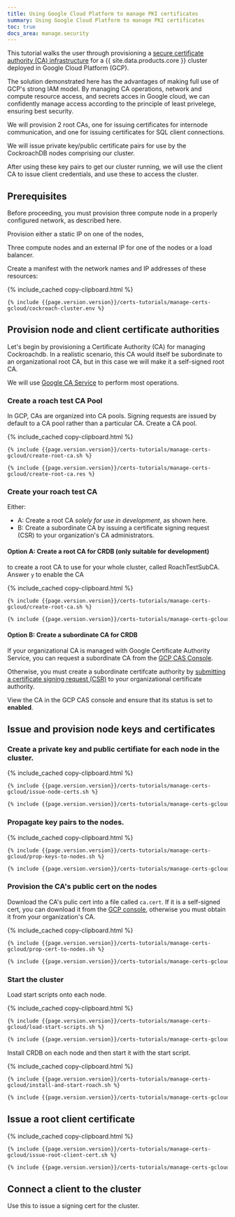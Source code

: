 ```yaml
---
title: Using Google Cloud Platform to manage PKI certificates
summary: Using Google Cloud Platform to manage PKI certificates
toc: true
docs_area: manage.security
---
```


This tutorial walks the user through provisioning a [secure certificate authority (CA) infrastructure](security-reference/transport-layer-security.html) for a {{ site.data.products.core }} cluster deployed in Google Cloud Platform (GCP).

The solution demonstrated here has the advantages of making full use of GCP's strong IAM model. By managing CA operations, network and compute resource access, and secrets acces in Google cloud, we can confidently manage access according to the principle of least privelege, ensuring best security.

We will provision 2 root CAs, one for issuing certificates for internode communication, and one for issuing certificates for SQL client connections.

We will issue private key/public certificate pairs for use by the CockroachDB nodes comprising our cluster.

After using these key pairs to get our cluster running, we will use the client CA to issue client credentials, and use these to access the cluster.

## Prerequisites

Before proceeding, you must provision three compute node in a properly configured network, as described here.

Provision either a static IP on one of the nodes,  

Three compute nodes and an external IP for one of the nodes or a load balancer.

Create a manifest with the network names and IP addresses of these resources:

{% include_cached copy-clipboard.html %}
```
{% include {{page.version.version}}/certs-tutorials/manage-certs-gcloud/cockroach-cluster.env %}
```

## Provision node and client certificate authorities

Let's begin by provisioning a Certificate Authority (CA) for managing Cockroachdb. In a realistic scenario, this CA would itself be subordinate to an organizational root CA, but in this case we will make it a self-signed root CA.

We will use [Google CA Service](https://console.cloud.google.com/security/cas) to perform most operations.

### Create a roach test CA Pool

In GCP, CAs are organized into CA pools. Signing requests are issued by default to a CA pool rather than a particular CA. Create a CA pool.

{% include_cached copy-clipboard.html %}
```shell
{% include {{page.version.version}}/certs-tutorials/manage-certs-gcloud/create-root-ca.sh %}
```

```text
{% include {{page.version.version}}/certs-tutorials/manage-certs-gcloud/create-root-ca.res %}
```

### Create your roach test CA

Either:

- A: Create a root CA *solely for use in development*, as shown here.
- B: Create a subordinate CA by issuing a certificate signing request (CSR) to your organization's CA administrators.

#### Option A: Create a root CA for CRDB (only suitable for development)

to create a root CA to use for your whole cluster, called RoachTestSubCA. Answer `y` to enable the CA

{% include_cached copy-clipboard.html %}
```shell
{% include {{page.version.version}}/certs-tutorials/manage-certs-gcloud/create-root-ca.sh %}
```

```txt
{% include {{page.version.version}}/certs-tutorials/manage-certs-gcloud/create-root-ca.res %}
```
#### Option B: Create a subordinate CA for CRDB

If your organizational CA is managed with Google Certificate Authority Service, you can request a subordinate CA from the [GCP CAS Console](https://console.cloud.google.com/security/cas/certificateAuthorities).

Otherwise, you must create a subordinate certifcate authority by [submitting a certificate signing request (CSR)](https://cloud.google.com/certificate-authority-service/docs/requesting-certificates#use-csr) to your organizational certificate authority.

View the CA in the GCP CAS console and ensure that its status is set to **enabled**.

## Issue and provision node keys and certificates

### Create a private key and public certifiate for each node in the cluster.

{% include_cached copy-clipboard.html %}
```shell
{% include {{page.version.version}}/certs-tutorials/manage-certs-gcloud/issue-node-certs.sh %}
```

```txt
{% include {{page.version.version}}/certs-tutorials/manage-certs-gcloud/issue-node-certs.res %}
```

### Propagate key pairs to the nodes.

{% include_cached copy-clipboard.html %}
```shell
{% include {{page.version.version}}/certs-tutorials/manage-certs-gcloud/prop-keys-to-nodes.sh %}
```

```txt
{% include {{page.version.version}}/certs-tutorials/manage-certs-gcloud/prop-keys-to-nodes.res %}
```
### Provision the CA's public cert on the nodes

Download the CA's pulic cert into a file called `ca.cert`. If it is a self-signed cert, you can download it from the [GCP console](https://console.cloud.google.com/security/cas/), otherwise you must obtain it from your organization's CA.

{% include_cached copy-clipboard.html %}
```shell
{% include {{page.version.version}}/certs-tutorials/manage-certs-gcloud/prop-cert-to-nodes.sh %}
```

```txt
{% include {{page.version.version}}/certs-tutorials/manage-certs-gcloud/prop-cert-to-nodes.res %}
```

### Start the cluster

Load start scripts onto each node.

{% include_cached copy-clipboard.html %}
```shell
{% include {{page.version.version}}/certs-tutorials/manage-certs-gcloud/load-start-scripts.sh %}
```

```txt
{% include {{page.version.version}}/certs-tutorials/manage-certs-gcloud/load-start-scripts.res %}
```

Install CRDB on each node and then start it with the start script.

{% include_cached copy-clipboard.html %}
```shell
{% include {{page.version.version}}/certs-tutorials/manage-certs-gcloud/install-and-start-roach.sh %}
```

```txt
{% include {{page.version.version}}/certs-tutorials/manage-certs-gcloud/install-and-start-roach.res %}
```


## Issue a root client certificate

{% include_cached copy-clipboard.html %}
```shell
{% include {{page.version.version}}/certs-tutorials/manage-certs-gcloud/issue-root-client-cert.sh %}
```

```txt
{% include {{page.version.version}}/certs-tutorials/manage-certs-gcloud/issue-root-client-cert.res %}
```

## Connect a client to the cluster

Use this to issue a signing cert for the cluster.

